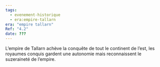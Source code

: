 ```yaml
---
tags:
  - evenement-historique
  - era:empire-tallarn
era: "empire tallarn"
Ref: "4.2"
date: ???
---
```




L’empire de Tallarn achève la conquête de tout le continent de l’est, les royaumes conquis gardent une autonomie mais reconnaissent le suzeraineté de l’empire.